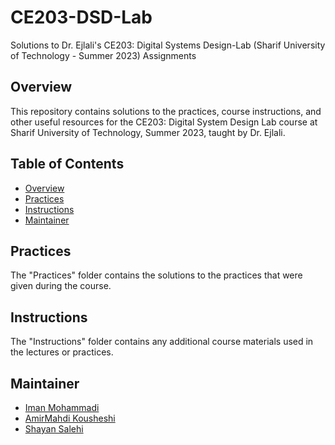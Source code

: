 # CE203-DSD-Lab
Solutions to Dr. Ejlali's CE203: Digital Systems Design-Lab (Sharif University of Technology - Summer 2023) Assignments

## Overview

This repository contains solutions to the practices, course instructions, and other useful resources for the CE203: Digital System Design Lab course at Sharif University of Technology, Summer 2023, taught by Dr. Ejlali.

## Table of Contents

- [Overview](#overview)
- [Practices](#practices)
- [Instructions](#instructions)
- [Maintainer](#Maintainer)

## Practices

The "Practices" folder contains the solutions to the practices that were given during the course.

## Instructions

The "Instructions" folder contains any additional course materials used in the lectures or practices.

## Maintainer

- [Iman Mohammadi](https://github.com/Imanm02)
- [AmirMahdi Kousheshi](https://github.com/amkamir82)
- [Shayan Salehi](https://github.com/ShayanSalehi81)

